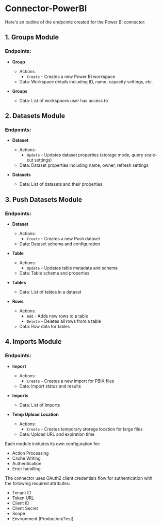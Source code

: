 # Connector-PowerBI

Here's an outline of the endpoints created for the Power BI connector:

## 1. Groups Module
### Endpoints:
- **Group**
  - Actions:
    - `Create` - Creates a new Power BI workspace
  - Data: Workspace details including ID, name, capacity settings, etc.

- **Groups**
  - Data: List of workspaces user has access to

## 2. Datasets Module
### Endpoints:
- **Dataset**
  - Actions:
    - `Update` - Updates dataset properties (storage mode, query scale-out settings)
  - Data: Dataset properties including name, owner, refresh settings

- **Datasets**
  - Data: List of datasets and their properties

## 3. Push Datasets Module
### Endpoints:
- **Dataset**
  - Actions:
    - `Create` - Creates a new Push dataset
  - Data: Dataset schema and configuration

- **Table**
  - Actions:
    - `Update` - Updates table metadata and schema
  - Data: Table schema and properties

- **Tables**
  - Data: List of tables in a dataset

- **Rows**
  - Actions:
    - `Add` - Adds new rows to a table
    - `Delete` - Deletes all rows from a table
  - Data: Row data for tables

## 4. Imports Module
### Endpoints:
- **Import**
  - Actions:
    - `Create` - Creates a new import for PBIX files
  - Data: Import status and results

- **Imports**
  - Data: List of imports

- **Temp Upload Location**
  - Actions:
    - `Create` - Creates temporary storage location for large files
  - Data: Upload URL and expiration time

Each module includes its own configuration for:
- Action Processing
- Cache Writing
- Authentication
- Error handling

The connector uses OAuth2 client credentials flow for authentication with the following required attributes:
- Tenant ID
- Token URL
- Client ID
- Client Secret
- Scope
- Environment (Production/Test)
